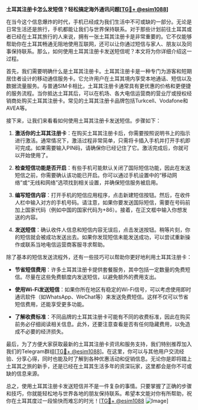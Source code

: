 **土耳其注册卡怎么发短信？轻松搞定海外通讯问题[[TG💪+ @esim1088](https://t.me/s/esim1088)]**

在当今这个信息爆炸的时代，手机已经成为我们生活中不可或缺的一部分。无论是日常生活还是旅行，手机都能让我们与世界保持联系。对于那些计划前往土耳其或者已经在土耳其旅行的人来说，拥有一张土耳其注册卡是非常重要的。它不仅能够帮助你在土耳其畅通无阻地使用互联网，还可以让你通过短信与家人、朋友以及同事保持联系。那么，如何使用土耳其注册卡发送短信呢？本文将为你详细介绍这一过程。

首先，我们需要明确什么是土耳其注册卡。土耳其注册卡是一种专门为游客和短期居住者设计的移动通信服务卡。它允许用户在土耳其境内享受本地通话、短信以及数据流量服务。与普通SIM卡相比，土耳其注册卡通常具有更优惠的价格和更便捷的服务流程。当你抵达土耳其后，可以在机场、各大电信运营商的营业厅或授权经销商处购买土耳其注册卡。常见的土耳其注册卡品牌包括Turkcell、Vodafone和AVEA等。

接下来，让我们来看看如何使用土耳其注册卡发送短信。步骤如下：

1. **激活你的土耳其注册卡**：在购买土耳其注册卡后，你需要按照说明书上的指示进行激活。通常情况下，激活过程非常简单，只需将卡插入手机并打开手机即可完成。如果需要输入PIN码，请确保你已经记住了它。激活完成后，你就可以开始使用了。

2. **检查短信功能是否开启**：有些手机可能默认关闭了国际短信功能，因此在发送短信之前，你需要确认该功能已开启。你可以通过手机设置中的“移动网络”或“无线和网络”选项找到相关设置，并确保短信服务被启用。

3. **编写短信内容**：打开手机的短信应用程序，点击新建短信按钮。然后，在收件人栏中输入对方的手机号码。请注意，如果你要发送国际短信，需要在号码前加上国家代码（例如中国的国家代码为+86）。接着，在正文框中输入你想发送的内容。

4. **发送短信**：确认收件人信息和短信内容无误后，点击发送按钮。稍等片刻，你的短信就会被成功发送出去。如果你发现短信未能发送成功，可以尝试重新操作或联系当地电信运营商客服寻求帮助。

除了基本的短信发送流程外，还有一些技巧可以帮助你更好地利用土耳其注册卡：

- **节省短信费用**：许多土耳其注册卡提供套餐服务，其中包括一定数量的免费短信。尽量在这些免费额度内发送短信，以避免额外的费用支出。
  
- **使用Wi-Fi发送短信**：如果你所在地区有稳定的Wi-Fi信号，可以考虑使用即时通讯软件（如WhatsApp、WeChat等）来发送免费短信。这样不仅可以节省短信费用，还能享受更多功能。

- **了解收费标准**：不同品牌的土耳其注册卡可能有不同的收费标准，因此在购买前务必仔细阅读相关信息。此外，还要注意查看是否有任何隐藏费用，以免造成不必要的经济损失。

最后，为了方便大家获取最新的土耳其注册卡资讯和服务支持，我们特别推荐加入我们的Telegram群组[[TG💪+ @esim1088](https://t.me/s/esim1088)]。在这里，你可以与其他用户交流经验、分享心得，同时也能及时了解到各种优惠活动和促销信息。无论你是即将踏上土耳其之旅的新手，还是已经在土耳其生活多年的资深玩家，这里都会是你不可或缺的信息来源。

总之，使用土耳其注册卡发送短信并不是一件复杂的事情。只要掌握了正确的步骤和技巧，你就能轻松地与世界各地的朋友保持联系。希望本文能对你有所帮助，祝你在土耳其度过一段愉快而难忘的时光！[[TG💪+ @esim1088](https://t.me/s/esim1088) ![Image](https://i.postimg.cc/4NQfJmqS/Snipaste-2025-05-13-00-14-12.png)]